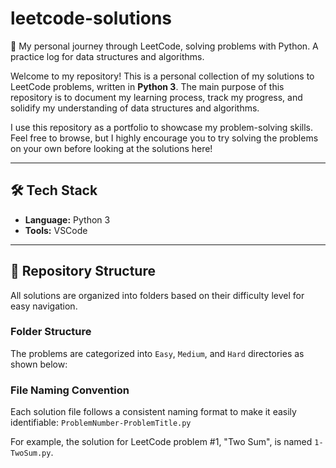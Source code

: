 # leetcode-solutions
🐍 My personal journey through LeetCode, solving problems with Python. A practice log for data structures and algorithms.

Welcome to my repository! This is a personal collection of my solutions to LeetCode problems, written in **Python 3**. The main purpose of this repository is to document my learning process, track my progress, and solidify my understanding of data structures and algorithms.

I use this repository as a portfolio to showcase my problem-solving skills. Feel free to browse, but I highly encourage you to try solving the problems on your own before looking at the solutions here!

---

## 🛠️ Tech Stack

* **Language:** Python 3
* **Tools:** VSCode

---

## 📁 Repository Structure

All solutions are organized into folders based on their difficulty level for easy navigation.

### Folder Structure
The problems are categorized into `Easy`, `Medium`, and `Hard` directories as shown below:

### File Naming Convention
Each solution file follows a consistent naming format to make it easily identifiable:
`ProblemNumber-ProblemTitle.py`

For example, the solution for LeetCode problem #1, "Two Sum", is named `1-TwoSum.py`.